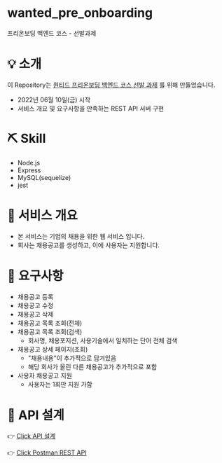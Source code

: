 # wanted_pre_onboarding

프리온보딩 백엔드 코스 - 선발과제

# 💡 소개

이 Repository는 [원티드 프리온보딩 백엔드 코스 선발 과제](https://www.wanted.co.kr/events/pre_ob_be_3?category=tag.it2) 를 위해 만들었습니다.

- 2022년 06월 10일(금) 시작
- 서비스 개요 및 요구사항을 만족하는 REST API 서버 구현

# ⛏ Skill

- Node.js
- Express
- MySQL(sequelize)
- jest

# 📙 서비스 개요

- 본 서비스는 기업의 채용을 위한 웹 서비스 입니다.
- 회사는 채용공고를 생성하고, 이에 사용자는 지원합니다.

# 📜 요구사항

- 채용공고 등록
- 채용공고 수정
- 채용공고 삭제
- 채용공고 목록 조회(전체)
- 채용공고 목록 조회(검색)
  - 회사명, 채용포지션, 사용기술에서 일치하는 단어 전체 검색
- 채용공고 상세 페이지(조회)
  - "채용내용"이 추가적으로 담겨있음
  - 해당 회사가 올린 다른 채용공고가 추가적으로 포함
- 사용자 채용공고 지원
  - 사용자는 1회만 지원 가함

# 📁 API 설계

👉 [Click API 설계](https://github.com/whoamixzerone/wanted_pre_onboarding/wiki)

👉 [Click Postman REST API](https://documenter.getpostman.com/view/21399959/Uz5MFu1u)
